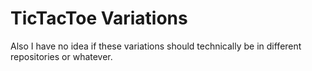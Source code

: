 # TicTacToe Variations
Also I have no idea if these variations should technically be in different repositories or whatever.
